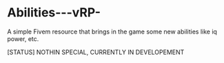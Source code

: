 # Abilities---vRP-
A simple Fivem resource that brings in the game some new abilities like iq power, etc.


[STATUS] 
NOTHIN SPECIAL, CURRENTLY IN DEVELOPEMENT
